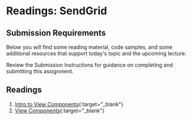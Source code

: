 # Readings: SendGrid

## Submission Requirements

Below you will find some reading material, code samples, and some additional resources that support today's topic and the upcoming lecture.

Review the Submission Instructions for guidance on completing and submitting this assignment.

## Readings

1. [Intro to View Components](https://docs.microsoft.com/en-us/aspnet/core/mvc/views/view-components?view=aspnetcore-2.1){:target="_blank"} 
1. [View Components](https://blog.mariusschulz.com/2015/11/26/view-components-in-asp-net-mvc-6){:target="_blank"}

